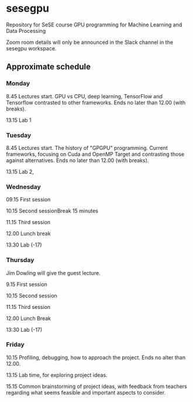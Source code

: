 # sesegpu
Repository for SeSE course GPU programming for Machine Learning and Data Processing

Zoom room details will only be announced in the Slack channel in the sesegpu workspace.

## Approximate schedule

### Monday
8.45 Lectures start. GPU vs CPU, deep learning, TensorFlow and Tensorflow contrasted to other frameworks. Ends no later than 12.00 (with breaks).

13.15 Lab 1

### Tuesday
8.45 Lectures start. The history of "GPGPU" programming. Current frameworks, focusing on Cuda and OpenMP Target and contrasting those against alternatives. Ends no later than 12.00 (with breaks).

13.15 Lab 2,

### Wednesday
09.15 First session

10.15 Second sessionBreak 15 minutes

11.15 Third session

12.00 Lunch break

13.30 Lab (-17)

### Thursday
Jim Dowling will give the guest lecture.

9.15 First session

10.15 Second session

11.15 Third session

12.00 Lunch Break

13:30 Lab (-17)

### Friday
10.15 Profiling, debugging, how to approach the project. Ends no alter than 12.00.

13.15 Lab time, for exploring project ideas.

15.15 Common brainstorming of project ideas, with feedback from teachers regarding what seems feasible and important aspects to consider.



